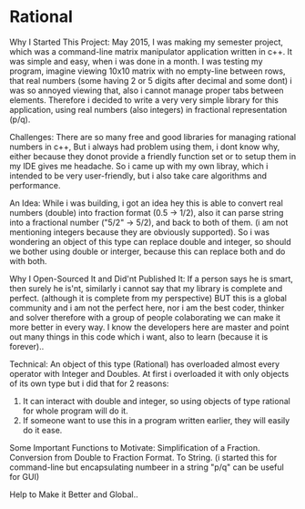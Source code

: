 # Rational

Why I Started This Project:
May 2015, I was making my semester project, which was a command-line matrix manipulator application written in c++.
It was simple and easy, when i was done in a month. I was testing my program, imagine viewing 10x10 matrix with no
empty-line between rows, that real numbers (some having 2 or 5 digits after decimal and some dont) i was so annoyed
viewing that, also i cannot manage proper tabs between elements.
Therefore i decided to write a very very simple library for this application, using real numbers (also integers)
in fractional representation (p/q).

Challenges:
There are so many free and good libraries for managing rational numbers in c++, But i always had problem using them,
i dont know why, either because they donot provide a friendly function set or to setup them in my IDE gives me headache.
So i came up with my own libray, which i intended to be very user-friendly, but i also take care algorithms and
performance.

An Idea:
While i was building, i got an idea hey this is able to convert real numbers (double) into fraction format (0.5 -> 1/2),
also it can parse string into a fractional number ("5/2" -> 5/2), and back to both of them.
(i am not mentioning integers because they are obviously supported).
So i was wondering an object of this type can replace double and integer, so should we bother using double or interger,
because this can replace both and do with both.

Why I Open-Sourced It and Did'nt Published It:
If a person says he is smart, then surely he is'nt, similarly i cannot say that my library is complete and perfect.
(although it is complete from my perspective) BUT this is a global community and i am not the perfect here, nor i am
the best coder, thinker and solver therefore with a group of people colaborating we can make it more better in every way.
I know the developers here are master and point out many things in this code which i want, also to learn (because it is forever)..

Technical:
An object of this type (Rational)
has overloaded almost every operator with Integer and Doubles.
At first i overloaded it with only objects of its own type but i did that for 2 reasons:
1. It can interact with double and integer, so using objects of type rational for whole program will do it.
2. If someone want to use this in a program written earlier, they will easily do it ease.

Some Important Functions to Motivate:
Simplification of a Fraction.
Conversion from Double to Fraction Format.
To String. (i started this for command-line but encapsulating numbeer in a string "p/q" can be useful for GUI)

Help to Make it Better and Global..
